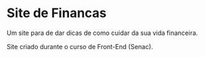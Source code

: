 # Site de Financas
 Um site para de dar dicas de como cuidar da sua vida financeira.

 Site criado durante o curso de Front-End (Senac).